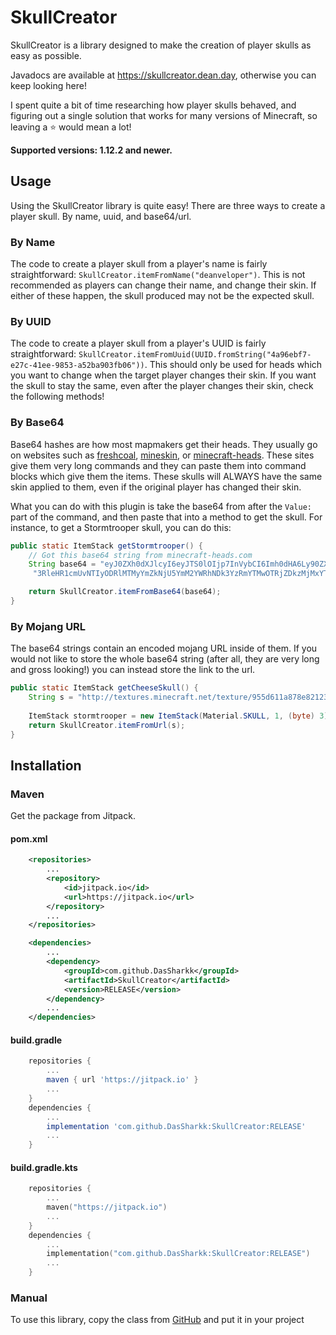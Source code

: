 # SkullCreator
SkullCreator is a library designed to make the creation of player skulls as easy as possible.

Javadocs are available at https://skullcreator.dean.day, otherwise you can keep looking here!

I spent quite a bit of time researching how player skulls behaved, and figuring out a single solution that works for many versions of Minecraft, so leaving a :star: would mean a lot!

**Supported versions: 1.12.2 and newer.**

## Usage
Using the SkullCreator library is quite easy! There are three ways to create a player skull. By name, uuid, and base64/url.

### By Name
The code to create a player skull from a player's name is fairly straightforward: `SkullCreator.itemFromName("deanveloper")`. This is not recommended as players can change their name, and change their skin. If either of these happen, the skull produced may not be the expected skull.

### By UUID
The code to create a player skull from a player's UUID is fairly straightforward: `SkullCreator.itemFromUuid(UUID.fromString("4a96ebf7-e27c-41ee-9853-a52ba903fb06"))`. This should only be used for heads which you want to change when the target player changes their skin. If you want the skull to stay the same, even after the player changes their skin, check the following methods!

### By Base64
Base64 hashes are how most mapmakers get their heads. They usually go on websites such as [freshcoal], [mineskin], or [minecraft-heads]. These sites give them very long commands and they can paste them into command blocks which give them the items. These skulls will ALWAYS have the same skin applied to them, even if the original player has changed their skin.

What you can do with this plugin is take the base64 from after the `Value:` part of the command, and then paste that into a method to get the skull. For instance, to get a Stormtrooper skull, you can do this:

```Java
public static ItemStack getStormtrooper() {
    // Got this base64 string from minecraft-heads.com
    String base64 = "eyJ0ZXh0dXJlcyI6eyJTS0lOIjp7InVybCI6Imh0dHA6Ly90ZXh0dXJlcy5taW5lY3JhZnQubmV0L" +
     "3RleHR1cmUvNTIyODRlMTMyYmZkNjU5YmM2YWRhNDk3YzRmYTMwOTRjZDkzMjMxYTZiNTA1YTEyY2U3Y2Q1MTM1YmE4ZmY5MyJ9fX0=";

    return SkullCreator.itemFromBase64(base64);
}
```

### By Mojang URL
The base64 strings contain an encoded mojang URL inside of them. If you would not like to store the whole base64 string (after all, they are very long and gross looking!) you can instead store the link to the url.

```Java
public static ItemStack getCheeseSkull() {
    String s = "http://textures.minecraft.net/texture/955d611a878e821231749b2965708cad942650672db09e26847a88e2fac2946";
    
    ItemStack stormtrooper = new ItemStack(Material.SKULL, 1, (byte) 3);
    return SkullCreator.itemFromUrl(s);
}
```

## Installation
### Maven
Get the package from Jitpack.
#### pom.xml
```xml
    <repositories>
        ...
        <repository>
            <id>jitpack.io</id>
            <url>https://jitpack.io</url>
        </repository>
        ...
    </repositories>

    <dependencies>
        ...
    	<dependency>
    	    <groupId>com.github.DasSharkk</groupId>
    	    <artifactId>SkullCreator</artifactId>
    	    <version>RELEASE</version>
    	</dependency>
        ...
    </dependencies>
```
#### build.gradle
```gradle
    repositories {
        ...
        maven { url 'https://jitpack.io' }
        ...
    }
    dependencies {
        ...
        implementation 'com.github.DasSharkk:SkullCreator:RELEASE'
        ...
    }
```
#### build.gradle.kts
```kts
    repositories {
        ...
        maven("https://jitpack.io")
        ...
    }
    dependencies {
        ...
        implementation("com.github.DasSharkk:SkullCreator:RELEASE")
        ...
    }
```

### Manual
To use this library, copy the class from [GitHub][skullcreator-git] and put it in your project

[freshcoal]: http://heads.freshcoal.com
[mineskin]: https://mineskin.org
[minecraft-heads]: http://minecraft-heads.com/
[skullcreator-git]: https://github.com/DasSharkk/SkullCreator/blob/main/src/main/java/day/dean/skullcreator/SkullCreator.java
